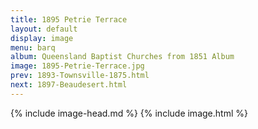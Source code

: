 ```yaml
---
title: 1895 Petrie Terrace
layout: default
display: image
menu: barq
album: Queensland Baptist Churches from 1851 Album
image: 1895-Petrie-Terrace.jpg
prev: 1893-Townsville-1875.html
next: 1897-Beaudesert.html
---
```

{% include image-head.md %}
{% include image.html %}